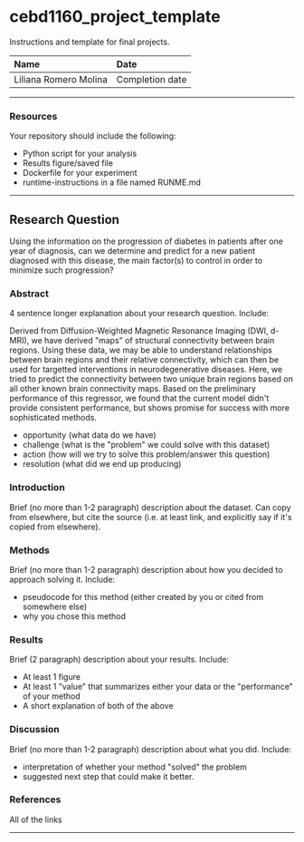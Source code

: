 # cebd1160_project_template
Instructions and template for final projects.

| Name | Date |
|:-------|:---------------|
|Liliana Romero Molina | Completion date|

-----

### Resources
Your repository should include the following:

- Python script for your analysis
- Results figure/saved file
- Dockerfile for your experiment
- runtime-instructions in a file named RUNME.md

-----

## Research Question

Using the information on the progression of diabetes in patients after one year of diagnosis, can we determine and predict for a new patient diagnosed with this disease, the main factor(s) to control in order to minimize such progression? 

### Abstract

4 sentence longer explanation about your research question. Include:

Derived from Diffusion-Weighted Magnetic Resonance Imaging (DWI, d-MRI), we have derived "maps" of structural connectivity between brain regions.
Using these data, we may be able to understand relationships between brain regions and their relative connectivity, which can then be used for targetted interventions in neurodegenerative diseases.
Here, we tried to predict the connectivity between two unique brain regions based on all other known brain connectivity maps.
Based on the preliminary performance of this regressor, we found that the current model didn't provide consistent performance, but shows promise for success with more sophisticated methods.


- opportunity (what data do we have)
- challenge (what is the "problem" we could solve with this dataset)
- action (how will we try to solve this problem/answer this question)
- resolution (what did we end up producing)

### Introduction

Brief (no more than 1-2 paragraph) description about the dataset. Can copy from elsewhere, but cite the source (i.e. at least link, and explicitly say if it's copied from elsewhere).

### Methods

Brief (no more than 1-2 paragraph) description about how you decided to approach solving it. Include:

- pseudocode for this method (either created by you or cited from somewhere else)
- why you chose this method

### Results

Brief (2 paragraph) description about your results. Include:

- At least 1 figure
- At least 1 "value" that summarizes either your data or the "performance" of your method
- A short explanation of both of the above

### Discussion
Brief (no more than 1-2 paragraph) description about what you did. Include:

- interpretation of whether your method "solved" the problem
- suggested next step that could make it better.

### References
All of the links

-------
